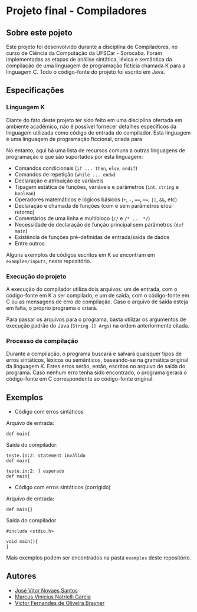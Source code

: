 # Projeto final - Compiladores

## Sobre este pojeto

Este projeto foi desenvolvido durante a disciplina de Compiladores, no curso de Ciência da Computação da UFSCar - Sorocaba. Foram implementadas as etapas de análise sintática, léxica e semântica da compilação de uma linguagem de programação fictícia chamada K para a linguagem C. Todo o código-fonte do projeto foi escrito em Java.

## Especificações

### Linguagem K

Diante do fato deste projeto ter sido feito em uma disciplina ofertada em ambiente acadêmico, não é possível fornecer detalhes específicos da linguagem utilizada como código de entrada do compilador. Esta linguagem é uma linguagem de programação ficcional, criada para

No entanto, aqui há uma lista de recursos comuns a outras linguagens de programação e que são suportados por esta linguagem:

* Comandos condicionais (`if ... then`, `else`, `endif`)
* Comandos de repetição (`while ... endw`)
* Declaração e atribuição de variáveis
* Tipagem estática de funções, variáveis e parâmetros (`int`, `string` e `boolean`)
* Operadores matemáticos e lógicos básicos (`+`, `-`, `==`, `<=`, `||`, `&&`, etc)
* Declaração e chamada de funções (com e sem parâmetros e/ou retorno)
* Comentários de uma linha e multibloco (`//` e `/* ... */`)
* Necessidade de declaração de função principal sem parâmetros (`def main`)
* Existência de funções pré-definidas de entrada/saída de dados
* Entre outros

Alguns exemplos de códigos escritos em K se encontram em `examples/inputs`, neste repositório.

### Execução do projeto

A execução do compilador utiliza dois arquivos: um de entrada, com o código-fonte em K a ser compilado, e um de saída, com o código-fonte em C ou as mensagens de erro de compilação. Caso o arquivo de saída esteja em falta, o próprio programa o criará.

Para passar os arquivos para o programa, basta utilizar os argumentos de execução padrão do Java (`String [] Args`) na ordem anteriormente citada.

### Processo de compilação

Durante a compilação, o programa buscará e salvará quaisquer tipos de erros sintáticos, léxicos ou semânticos, baseando-se na gramática original da linguagem K. Estes erros serão, então, escritos no arquivo de saída do programa. Caso nenhum erro tenha sido encontrado, o programa gerará o código-fonte em C correspondente ao código-fonte original.


## Exemplos

* Código com erros sintáticos

Arquivo de entrada:

```
def main{
```

Saída do compilador:

```
teste.in:2: statement inválido
def main{

teste.in:2: } esperado
def main{
```

* Código com erros sintáticos (corrigido)

Arquivo de entrada:

```
def main{}
```

Saída do compilador

```
#include <stdio.h>

void main(){
}

```

Mais exemplos podem ser encontrados na pasta `examples` deste repositório.

## Autores

* [José Vitor Novaes Santos](https://github.com/devNatron)
* [Marcus Vinicius Natrielli Garcia](https://github.com/Infinitemarcus)
* [Victor Fernandes de Oliveira Brayner](https://github.com/victorfob)


